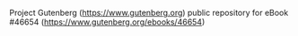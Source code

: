 Project Gutenberg (https://www.gutenberg.org) public repository for eBook #46654 (https://www.gutenberg.org/ebooks/46654)
